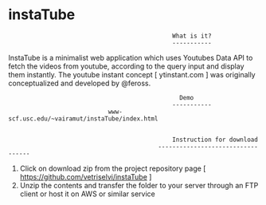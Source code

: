 # instaTube

                                                  What is it?
                                                  -----------
  InstaTube is a minimalist web application which uses Youtubes Data API to fetch the videos from youtube, according to the query input and display them instantly. The youtube instant concept  [ ytinstant.com ] was originally conceptualized and developed by @feross.
  
                                                    Demo
                                                  ----------- 
                                www-scf.usc.edu/~vairamut/instaTube/index.html
                                
                                
                                                  Instruction for download
                                              ----------------------------------
  1. Click on download zip from the project repository page [ https://github.com/vetriselvi/instaTube ]
  2. Unzip the contents and transfer the folder to your server through an FTP  client or host it on AWS or similar service
                                                 

